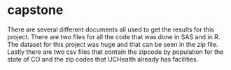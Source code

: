# capstone

There are several different documents all used to get the results for this project.
There are two files for all the code that was done in SAS and in R.
The dataset for this project was huge and that can be seen in the zip file.
Lastly there are two csv files that contain the zipcode by population for the state of CO and the zip codes that UCHealth already has facilities.
